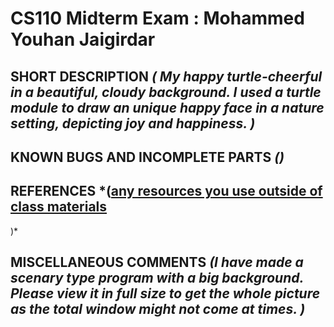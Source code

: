 # CS110 Midterm Exam : Mohammed Youhan Jaigirdar

## SHORT DESCRIPTION *( My happy turtle-cheerful in a beautiful, cloudy background. I used a turtle module to draw an unique happy face in a nature setting, depicting joy and happiness. )*

## KNOWN BUGS AND INCOMPLETE PARTS *()*

## REFERENCES *([any resources you use outside of class materials](https://realpython.com/)
)*

## MISCELLANEOUS COMMENTS *(I have made a scenary type program with a big background. Please view it in full size to get the whole picture as the total window might not come at times. )*










